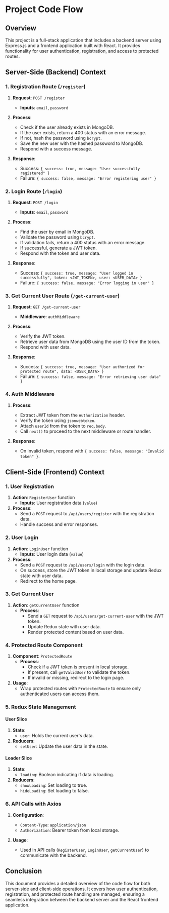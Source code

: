 # Project Code Flow

## Overview

This project is a full-stack application that includes a backend server using Express.js and a frontend application built with React. It provides functionality for user authentication, registration, and access to protected routes.

## Server-Side (Backend) Context

### 1. **Registration Route (`/register`)**

1. **Request**: `POST /register`
   - **Inputs**: `email`, `password`
2. **Process**:

   - Check if the user already exists in MongoDB.
   - If the user exists, return a 400 status with an error message.
   - If not, hash the password using `bcrypt`.
   - Save the new user with the hashed password to MongoDB.
   - Respond with a success message.

3. **Response**:
   - Success: `{ success: true, message: "User successfully registered" }`
   - Failure: `{ success: false, message: "Error registering user" }`

### 2. **Login Route (`/login`)**

1. **Request**: `POST /login`
   - **Inputs**: `email`, `password`
2. **Process**:

   - Find the user by email in MongoDB.
   - Validate the password using `bcrypt`.
   - If validation fails, return a 400 status with an error message.
   - If successful, generate a JWT token.
   - Respond with the token and user data.

3. **Response**:
   - Success: `{ success: true, message: "User logged in successfully", token: <JWT_TOKEN>, user: <USER_DATA> }`
   - Failure: `{ success: false, message: "Error logging in user" }`

### 3. **Get Current User Route (`/get-current-user`)**

1. **Request**: `GET /get-current-user`
   - **Middleware**: `authMiddleware`
2. **Process**:

   - Verify the JWT token.
   - Retrieve user data from MongoDB using the user ID from the token.
   - Respond with user data.

3. **Response**:
   - Success: `{ success: true, message: "User authorized for protected route", data: <USER_DATA> }`
   - Failure: `{ success: false, message: "Error retrieving user data" }`

### 4. **Auth Middleware**

1. **Process**:

   - Extract JWT token from the `Authorization` header.
   - Verify the token using `jsonwebtoken`.
   - Attach `userId` from the token to `req.body`.
   - Call `next()` to proceed to the next middleware or route handler.

2. **Response**:
   - On invalid token, respond with `{ success: false, message: "Invalid token" }`.

## Client-Side (Frontend) Context

### 1. **User Registration**

1. **Action**: `RegisterUser` function
   - **Inputs**: User registration data (`value`)
2. **Process**:
   - Send a `POST` request to `/api/users/register` with the registration data.
   - Handle success and error responses.

### 2. **User Login**

1. **Action**: `LoginUser` function
   - **Inputs**: User login data (`value`)
2. **Process**:
   - Send a `POST` request to `/api/users/login` with the login data.
   - On success, store the JWT token in local storage and update Redux state with user data.
   - Redirect to the home page.

### 3. **Get Current User**

1. **Action**: `getCurrentUser` function
   - **Process**:
     - Send a `GET` request to `/api/users/get-current-user` with the JWT token.
     - Update Redux state with user data.
     - Render protected content based on user data.

### 4. **Protected Route Component**

1. **Component**: `ProtectedRoute`
   - **Process**:
     - Check if a JWT token is present in local storage.
     - If present, call `getValidUser` to validate the token.
     - If invalid or missing, redirect to the login page.
2. **Usage**:
   - Wrap protected routes with `ProtectedRoute` to ensure only authenticated users can access them.

### 5. **Redux State Management**

#### User Slice

1. **State**:
   - `user`: Holds the current user's data.
2. **Reducers**:
   - `setUser`: Update the user data in the state.

#### Loader Slice

1. **State**:
   - `loading`: Boolean indicating if data is loading.
2. **Reducers**:
   - `showLoading`: Set loading to true.
   - `hideLoading`: Set loading to false.

### 6. **API Calls with Axios**

1. **Configuration**:

   - `Content-Type`: `application/json`
   - `Authorization`: Bearer token from local storage.

2. **Usage**:
   - Used in API calls (`RegisterUser`, `LoginUser`, `getCurrentUser`) to communicate with the backend.

## Conclusion

This document provides a detailed overview of the code flow for both server-side and client-side operations. It covers how user authentication, registration, and protected route handling are managed, ensuring a seamless integration between the backend server and the React frontend application.
